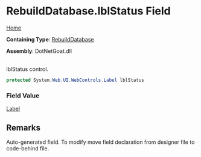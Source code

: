# RebuildDatabase\.lblStatus Field

[Home](../../../../../README.md)

**Containing Type**: [RebuildDatabase](../README.md)

**Assembly**: DotNetGoat\.dll

\
lblStatus control\.

```csharp
protected System.Web.UI.WebControls.Label lblStatus
```

### Field Value

[Label](https://docs.microsoft.com/en-us/dotnet/api/system.web.ui.webcontrols.label)

## Remarks

Auto\-generated field\.
To modify move field declaration from designer file to code\-behind file\.